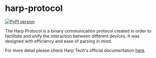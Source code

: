 # harp-protocol

[![PyPI version](https://badge.fury.io/py/harp-protocol.svg)](https://badge.fury.io/py/harp-protocol)

The Harp Protocol is a binary communication protocol created in order to facilitate and unify the interaction between different devices. It was designed with efficiency and ease of parsing in mind.

For more detail please check Harp Tech's official documentation [here](https://harp-tech.org/protocol/BinaryProtocol-8bit.html).
